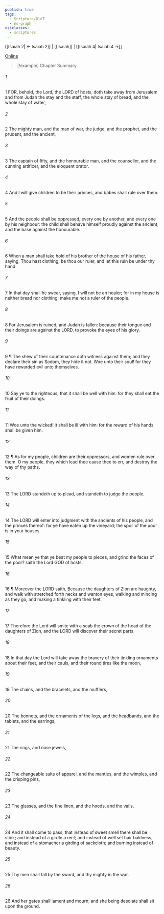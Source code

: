 ```yaml
---
publish: true
tags:
  - Scripture/OldT
  - no-graph
cssclasses:
  - scriptures
---
```

[[Isaiah 2| ← Isaiah 2]] | [[Isaiah]] | [[Isaiah 4| Isaiah 4 →]]

[Online](https://churchofjesuschrist.org/study/scriptures/ot/isa/3?lang=eng)

>[!example] Chapter Summary
>
###### 1
1 FOR, behold, the Lord, the LORD of hosts, doth take away from Jerusalem and from Judah the stay and the staff, the whole stay of bread, and the whole stay of water,
###### 2
2 The mighty man, and the man of war, the judge, and the prophet, and the prudent, and the ancient,
###### 3
3 The captain of fifty, and the honourable man, and the counsellor, and the cunning artificer, and the eloquent orator.
###### 4
4 And I will give children to be their princes, and babes shall rule over them.
###### 5
5 And the people shall be oppressed, every one by another, and every one by his neighbour: the child shall behave himself proudly against the ancient, and the base against the honourable.
###### 6
6 When a man shall take hold of his brother of the house of his father, saying, Thou hast clothing, be thou our ruler, and let this ruin be under thy hand:
###### 7
7 In that day shall he swear, saying, I will not be an healer; for in my house is neither bread nor clothing: make me not a ruler of the people.
###### 8
8 For Jerusalem is ruined, and Judah is fallen: because their tongue and their doings are against the LORD, to provoke the eyes of his glory.
###### 9
9 ¶ The shew of their countenance doth witness against them; and they declare their sin as Sodom, they hide it not.  Woe unto their soul!  for they have rewarded evil unto themselves.
###### 10
10 Say ye to the righteous, that it shall be well with him: for they shall eat the fruit of their doings.
###### 11
11 Woe unto the wicked!  it shall be ill with him: for the reward of his hands shall be given him.
###### 12
12 ¶ As for my people, children are their oppressors, and women rule over them.  O my people, they which lead thee cause thee to err, and destroy the way of thy paths.
###### 13
13 The LORD standeth up to plead, and standeth to judge the people.
###### 14
14 The LORD will enter into judgment with the ancients of his people, and the princes thereof: for ye have eaten up the vineyard; the spoil of the poor is in your houses.
###### 15
15 What mean ye that ye beat my people to pieces, and grind the faces of the poor?  saith the Lord GOD of hosts.
###### 16
16 ¶ Moreover the LORD saith, Because the daughters of Zion are haughty, and walk with stretched forth necks and wanton eyes, walking and mincing as they go, and making a tinkling with their feet:
###### 17
17 Therefore the Lord will smite with a scab the crown of the head of the daughters of Zion, and the LORD will discover their secret parts.
###### 18
18 In that day the Lord will take away the bravery of their tinkling ornaments about their feet, and their cauls, and their round tires like the moon,
###### 19
19 The chains, and the bracelets, and the mufflers,
###### 20
20 The bonnets, and the ornaments of the legs, and the headbands, and the tablets, and the earrings,
###### 21
21 The rings, and nose jewels,
###### 22
22 The changeable suits of apparel, and the mantles, and the wimples, and the crisping pins,
###### 23
23 The glasses, and the fine linen, and the hoods, and the vails.
###### 24
24 And it shall come to pass, that instead of sweet smell there shall be stink; and instead of a girdle a rent; and instead of well set hair baldness; and instead of a stomacher a girding of sackcloth; and burning instead of beauty.
###### 25
25 Thy men shall fall by the sword, and thy mighty in the war.
###### 26
26 And her gates shall lament and mourn; and she being desolate shall sit upon the ground.



